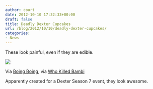 ```yaml
---
author: court
date: 2012-10-10 17:32:33+00:00
draft: false
title: Deadly Dexter Cupcakes
url: /blog/2012/10/10/deadly-dexter-cupcakes/
categories:
- News
---
```


These look painful, even if they are edible.

![](http://www.vallentyne.com/blog/wp-content/uploads/2012/10/dexter-cupcakes-550x737.jpg)


Via [Boing Boing](http://feedproxy.google.com/~r/boingboing/iBag/~3/_5xZYcI7Rgs/cupcake-appears-to-be-topped-w.html), via [Who Killed Bambi](http://www.whokilledbambi.co.uk/2012/10/dexter-cupcakes/)

Apparently created for a Dexter Season 7 event, they look awesome.












